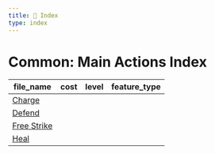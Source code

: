 ```yaml
---
title: 📑 Index
type: index
---
```


# Common: Main Actions Index

| file_name                    | cost | level | feature_type |
| ---------------------------- | ---- | ----- | ------------ |
| [Charge](Charge)             |      |       |              |
| [Defend](Defend)             |      |       |              |
| [Free Strike](Free%20Strike) |      |       |              |
| [Heal](Heal)                 |      |       |              |

